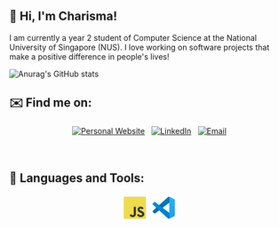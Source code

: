 ## 👋 Hi, I'm Charisma!  

I am currently a year 2 student of Computer Science at the National University of Singapore (NUS). I love working on software projects that make a positive difference in people's lives!

![Anurag's GitHub stats](https://github-readme-stats.vercel.app/api?username=ckcherry23&count_private=true&show_icons=true&theme=dark&hide_border=true)

## ✉️ Find me on:


<p align="center">
 <a href="https://ckcherry23.github.io/" target="_blank" rel="noopener noreferrer"> <img src="https://www.seekpng.com/png/full/837-8373036_icon-internet-01-copy-website-icon-vector-png.png" alt="Personal Website" height="40" style="vertical-align:top; margin:4px"></a>   
 <a href="https://linkedin.com/in/charisma-kausar/" target="_blank" rel="noopener noreferrer"> <img src="https://content.linkedin.com/content/dam/me/brand/en-us/brand-home/logos/In-Blue-Logo.png.original.png" alt="LinkedIn" height="40" style="vertical-align:top; margin:4px"></a>
 <a href="mailto:charisma.kausar@u.nus.edu"> <img src="https://www.pikpng.com/pngl/b/194-1942846_mail-circle-icon-png-clipart.png" alt="Email" height="40" style="vertical-align:top; margin:4px"></a>
</p>

<br />

## 🧰 Languages and Tools:

<p align="center">
<img src="https://raw.githubusercontent.com/github/explore/80688e429a7d4ef2fca1e82350fe8e3517d3494d/topics/javascript/javascript.png" alt="Javascript" height="40" style="vertical-align:top; margin:4px">
<img src="https://raw.githubusercontent.com/github/explore/80688e429a7d4ef2fca1e82350fe8e3517d3494d/topics/visual-studio-code/visual-studio-code.png" alt="VS Code" height="40" style="vertical-align:top; margin:4px">
</p>
<!--
**ckcherry23/ckcherry23** is a ✨ _special_ ✨ repository because its `README.md` (this file) appears on your GitHub profile.

Here are some ideas to get you started:

- 🔭 I’m currently working on ...
- 🌱 I’m currently learning ...
- 👯 I’m looking to collaborate on ...![image](https://user-images.githubusercontent.com/68203159/147093394-06b37c7c-c362-40e2-b321-1706cd50c7e9.png)

- 🤔 I’m looking for help with ...
- 💬 Ask me about ...
- 📫 How to reach me: ...
- 😄 Pronouns: ...
- ⚡ Fun fact: ...
-->
